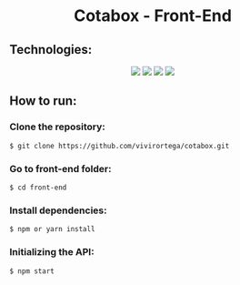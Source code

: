 <div align="center">
<h1>Cotabox - Front-End </h1>
  </div>

<h2>Technologies:</h2>
<div align="center">
<img src="https://img.shields.io/badge/html5-%23E34F26.svg?style=for-the-badge&logo=html5&logoColor=white">
<img src="https://img.shields.io/badge/styled--components-DB7093?style=for-the-badge&logo=styled-components&logoColor=white">
<img src="https://img.shields.io/badge/react-%2320232a.svg?style=for-the-badge&logo=react&logoColor=%2361DAFB">
<img src="https://img.shields.io/badge/javascript-%23323330.svg?style=for-the-badge&logo=javascript&logoColor=%23F7DF1E">
  </div>
  
  
<h2>How to run:</h2>

<h3>Clone the repository:</h3>

```
$ git clone https://github.com/vivirortega/cotabox.git
```

<h3>Go to front-end folder:</h3>

```
$ cd front-end
```


<h3>Install dependencies:</h3>

```
$ npm or yarn install
```

<h3>Initializing the API:</h3>

```
$ npm start
```

